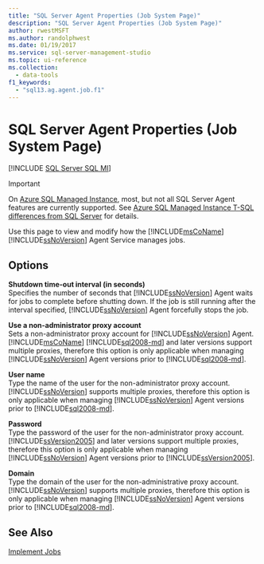 ```yaml
---
title: "SQL Server Agent Properties (Job System Page)"
description: "SQL Server Agent Properties (Job System Page)"
author: rwestMSFT
ms.author: randolphwest
ms.date: 01/19/2017
ms.service: sql-server-management-studio
ms.topic: ui-reference
ms.collection:
  - data-tools
f1_keywords:
  - "sql13.ag.agent.job.f1"
---
```

# SQL Server Agent Properties (Job System Page)
[!INCLUDE [SQL Server SQL MI](../includes/applies-to-version/sql-asdbmi.md)]

> [!IMPORTANT]  
> On [Azure SQL Managed Instance](/azure/sql-database/sql-database-managed-instance), most, but not all SQL Server Agent features are currently supported. See [Azure SQL Managed Instance T-SQL differences from SQL Server](/azure/sql-database/sql-database-managed-instance-transact-sql-information#sql-server-agent) for details.

Use this page to view and modify how the [!INCLUDE[msCoName](../includes/msconame-md.md)] [!INCLUDE[ssNoVersion](../includes/ssnoversion-md.md)] Agent Service manages jobs.  
  
## Options  
**Shutdown time-out interval (in seconds)**  
Specifies the number of seconds that [!INCLUDE[ssNoVersion](../includes/ssnoversion-md.md)] Agent waits for jobs to complete before shutting down. If the job is still running after the interval specified, [!INCLUDE[ssNoVersion](../includes/ssnoversion-md.md)] Agent forcefully stops the job.  
  
**Use a non-administrator proxy account**  
Sets a non-administrator proxy account for [!INCLUDE[ssNoVersion](../includes/ssnoversion-md.md)] Agent. [!INCLUDE[msCoName](../includes/msconame-md.md)] [!INCLUDE[sql2008-md](../includes/sql2008-md.md)] and later versions support multiple proxies, therefore this option is only applicable when managing [!INCLUDE[ssNoVersion](../includes/ssnoversion-md.md)] Agent versions prior to [!INCLUDE[sql2008-md](../includes/sql2008-md.md)].  
  
**User name**  
Type the name of the user for the non-administrator proxy account. [!INCLUDE[ssNoVersion](../includes/ssnoversion-md.md)] supports multiple proxies, therefore this option is only applicable when managing [!INCLUDE[ssNoVersion](../includes/ssnoversion-md.md)] Agent versions prior to [!INCLUDE[sql2008-md](../includes/sql2008-md.md)].  
  
**Password**  
Type the password of the user for the non-administrator proxy account. [!INCLUDE[ssVersion2005](../includes/ssversion2005-md.md)] and later versions support multiple proxies, therefore this option is only applicable when managing [!INCLUDE[ssNoVersion](../includes/ssnoversion-md.md)] Agent versions prior to [!INCLUDE[ssVersion2005](../includes/ssversion2005-md.md)].  
  
**Domain**  
Type the domain of the user for the non-administrative proxy account. [!INCLUDE[ssNoVersion](../includes/ssnoversion-md.md)] supports multiple proxies, therefore this option is only applicable when managing [!INCLUDE[ssNoVersion](../includes/ssnoversion-md.md)] Agent versions prior to [!INCLUDE[sql2008-md](../includes/sql2008-md.md)].  
  
## See Also  
[Implement Jobs](implement-jobs.md)  
